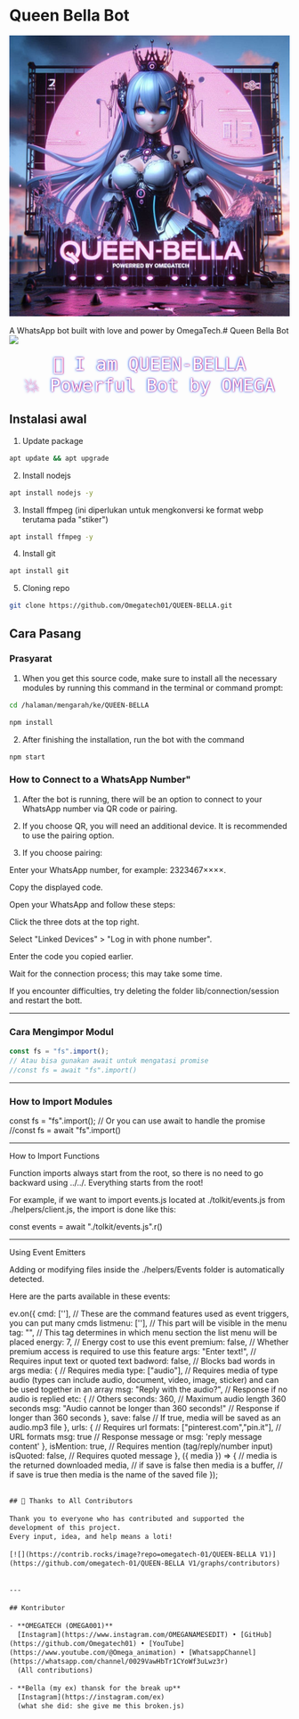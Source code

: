 # Queen Bella Bot

![Bell](./toolkit/set/bell.jpg)

A WhatsApp bot built with love and power by OmegaTech.# Queen Bella Bot
<a href="https://wa.me/23234675912" target="_blank">
  <img src="https://img.shields.io/badge/Talk%20to%20Dev%20on%20WhatsApp-25D366?style=for-the-badge&logo=whatsapp&logoColor=white"/>
</a>

<style>
@keyframes glitch {
  0% { text-shadow: 0 0 5px #f0f, 0 0 10px #0ff; }
  25% { text-shadow: 1px 0 red, -1px 0 blue; }
  50% { text-shadow: 0 0 20px lime, 0 0 30px red; }
  75% { text-shadow: -1px 0 green, 1px 0 yellow; }
  100% { text-shadow: 0 0 5px #f0f, 0 0 10px #0ff; }
}

.glitch-text {
  font-size: 32px;
  color: white;
  text-align: center;
  animation: glitch 0.8s infinite;
  font-family: monospace;
}
</style>

<div class="glitch-text">
  👑 I am QUEEN-BELLA<br>
  💥 Powerful Bot by OMEGA
</div>

## Instalasi awal

1. Update package

```bash
apt update && apt upgrade
```

2. Install nodejs

```bash
apt install nodejs -y
```

3. Install ffmpeg (ini diperlukan untuk mengkonversi ke format webp terutama pada "stiker")

```bash
apt install ffmpeg -y
```

4. Install git

```bash
apt install git
```

5. Cloning repo

```bash
git clone https://github.com/Omegatech01/QUEEN-BELLA.git
```

## Cara Pasang

### Prasyarat

1. When you get this source code, make sure to install all the necessary modules by running this command in the terminal or command prompt:

```bash
cd /halaman/mengarah/ke/QUEEN-BELLA 
```
```bash
npm install
```

2. After finishing the installation, run the bot with the command

```bash
npm start
```

### How to Connect to a WhatsApp Number"

1. After the bot is running, there will be an option to connect to your WhatsApp number via QR code or pairing.

2. If you choose QR, you will need an additional device. It is recommended to use the pairing option.

3. If you choose pairing:

Enter your WhatsApp number, for example: 2323467××××.

Copy the displayed code.

Open your WhatsApp and follow these steps:

Click the three dots at the top right.

Select "Linked Devices" > "Log in with phone number".

Enter the code you copied earlier.

Wait for the connection process; this may take some time.





If you encounter difficulties, try deleting the folder lib/connection/session and restart the bott.

---

### Cara Mengimpor Modul

```javascript
const fs = "fs".import(); 
// Atau bisa gunakan await untuk mengatasi promise
//const fs = await "fs".import()
```

---

### How to Import Modules

const fs = "fs".import(); 
// Or you can use await to handle the promise
//const fs = await "fs".import()


---

How to Import Functions

Function imports always start from the root, so there is no need to go backward using ../../. Everything starts from the root!

For example, if we want to import events.js located at ./tolkit/events.js from ./helpers/client.js, the import is done like this:

const events = await "./tolkit/events.js".r()


---

Using Event Emitters

Adding or modifying files inside the ./helpers/Events folder is automatically detected.

Here are the parts available in these events:

ev.on({
    cmd: [''], // These are the command features used as event triggers, you can put many cmds
    listmenu: [''], // This part will be visible in the menu
    tag: "", // This tag determines in which menu section the list menu will be placed
    energy: 7, // Energy cost to use this event
    premium: false, // Whether premium access is required to use this feature
    args: "Enter text!", // Requires input text or quoted text
    badword: false, // Blocks bad words in args
    media: { // Requires media
        type: ["audio"], // Requires media of type audio (types can include audio, document, video, image, sticker) and can be used together in an array
        msg: "Reply with the audio?", // Response if no audio is replied
        etc: { // Others
            seconds: 360, // Maximum audio length 360 seconds
            msg: "Audio cannot be longer than 360 seconds!" // Response if longer than 360 seconds
        },
        save: false // If true, media will be saved as an audio.mp3 file
    },
    urls: { // Requires url
        formats: ["pinterest.com","pin.it"], // URL formats
        msg: true // Response message or msg: 'reply message content'
    },
    isMention: true, // Requires mention (tag/reply/number input)
    isQuoted: false, // Requires quoted message
}, ({ media }) => {
    // media is the returned downloaded media,
    // if save is false then media is a buffer,
    // if save is true then media is the name of the saved file
});
```

## 🙌 Thanks to All Contributors

Thank you to everyone who has contributed and supported the development of this project.
Every input, idea, and help means a loti!

[![](https://contrib.rocks/image?repo=omegatech-01/QUEEN-BELLA V1)](https://github.com/omegatech-01/QUEEN-BELLA V1/graphs/contributors)


---

## Kontributor

- **OMEGATECH (OMEGA001)**  
  [Instagram](https://www.instagram.com/OMEGANAMESEDIT) • [GitHub](https://github.com/Omegatech01) • [YouTube](https://www.youtube.com/@Omega_animation) • [WhatsappChannel](https://whatsapp.com/channel/0029VawHbTr1CYoWf3uLwz3r)
  (All contributions)

- **Bella (my ex) thansk for the break up**  
  [Instagram](https://instagram.com/ex)
  (what she did: she give me this broken.js)

